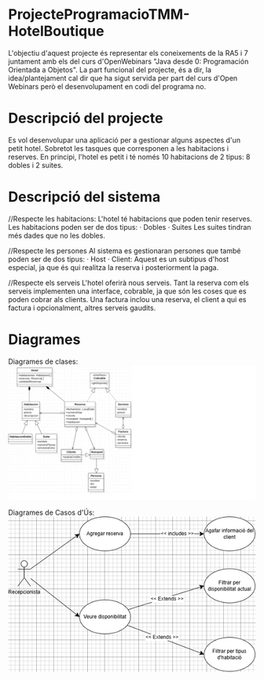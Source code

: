 # ProjecteProgramacioTMM-HotelBoutique
L'objectiu d'aquest projecte és representar els coneixements de la RA5 i 7 juntament amb els del curs d'OpenWebinars "Java desde 0: Programación Orientada a Objetos". La part funcional del projecte, és a dir, la idea/plantejament cal dir que ha sigut servida per part del curs d'Open Webinars però el desenvolupament en codi del programa no.

# Descripció del projecte
Es vol desenvolupar una aplicació per a gestionar alguns aspectes d'un petit hotel. Sobretot les tasques que corresponen a les habitacions i reserves.
En principi, l'hotel es petit i té només 10 habitacions de 2 tipus: 8 dobles i 2 suites.

# Descripció del sistema
//Respecte les habitacions:
L'hotel té habitacions que poden tenir reserves. Les habitacions poden ser de dos tipus:
    · Dobles
    · Suites
Les suites tindran més dades que no les dobles.

//Respecte les persones
Al sistema es gestionaran persones que també poden ser de dos tipus:
    · Host
    · Client: Aquest es un subtipus d'host especial, ja que és qui realitza la reserva i posteriorment la paga.

//Respecte els serveis
L'hotel oferirà nous serveis. Tant la reserva com els serveis implementen una interface, cobrable, ja que són les coses que es poden cobrar als clients.
Una factura inclou una reserva, el client a qui es factura i opcionalment, altres serveis gaudits.

# Diagrames
Diagrames de clases:
![DiagramaClasses.png](Utils/Diagrames/DiagramaClasses.png)

Diagrames de Casos d'Ús:
![DiagramaCasosUs.png](Utils/Diagrames/DiagramaCasosUs.png)


